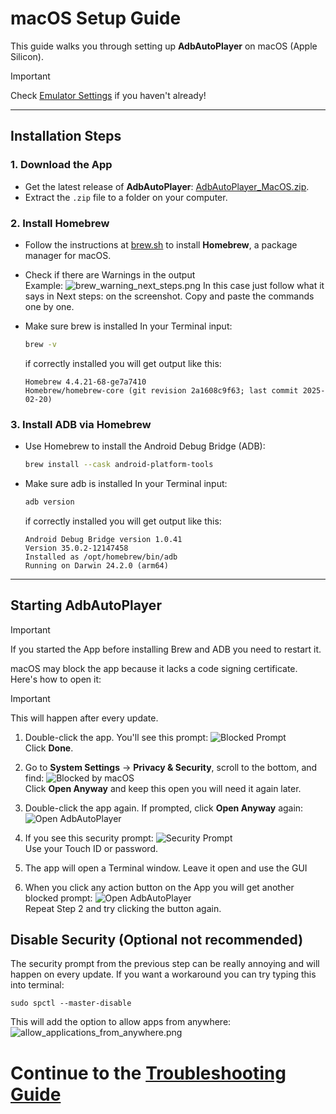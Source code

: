 # macOS Setup Guide

This guide walks you through setting up **AdbAutoPlayer** on macOS (Apple Silicon).

> [!IMPORTANT]
> Check [Emulator Settings](emulator-settings.md) if you haven't already!

---

## Installation Steps

### 1. **Download the App**
- Get the latest release of **AdbAutoPlayer**:
  [AdbAutoPlayer_MacOS.zip](https://github.com/yulesxoxo/AdbAutoPlayer/releases/latest).
- Extract the `.zip` file to a folder on your computer.

### 2. **Install Homebrew**
- Follow the instructions at [brew.sh](https://brew.sh/) to install **Homebrew**, a package manager for macOS.
- Check if there are Warnings in the output  
Example:
![brew_warning_next_steps.png](../images/macos/brew_warning_next_steps.png)
In this case just follow what it says in Next steps: on the screenshot. Copy and paste the commands one by one.

- Make sure brew is installed
  In your Terminal input:
  ```bash
  brew -v
  ```
  if correctly installed you will get output like this:
  ```text
  Homebrew 4.4.21-68-ge7a7410
  Homebrew/homebrew-core (git revision 2a1608c9f63; last commit 2025-02-20)
  ```

### 3. **Install ADB via Homebrew**
- Use Homebrew to install the Android Debug Bridge (ADB):
  ```bash
  brew install --cask android-platform-tools
  ```
- Make sure adb is installed
  In your Terminal input:
  ```bash
  adb version
  ```
  if correctly installed you will get output like this:
  ```text
  Android Debug Bridge version 1.0.41
  Version 35.0.2-12147458
  Installed as /opt/homebrew/bin/adb
  Running on Darwin 24.2.0 (arm64)
  ```

---

## Starting AdbAutoPlayer

> [!IMPORTANT]
> If you started the App before installing Brew and ADB you need to restart it.

macOS may block the app because it lacks a code signing certificate. Here's how to open it:
> [!IMPORTANT]
> This will happen after every update.


1. Double-click the app. You'll see this prompt:
   ![Blocked Prompt](../images/macos/not_opened.png)  
   Click **Done**.

2. Go to **System Settings** → **Privacy & Security**, scroll to the bottom, and find:
   ![Blocked by macOS](../images/macos/was_blocked_to_protect_your_mac.png)  
   Click **Open Anyway** and keep this open you will need it again later.

3. Double-click the app again. If prompted, click **Open Anyway** again:
   ![Open AdbAutoPlayer](../images/macos/open_adb_auto_player.png)

4. If you see this security prompt:
   ![Security Prompt](../images/macos/privacy_and_security.png)  
   Use your Touch ID or password.

5. The app will open a Terminal window. Leave it open and use the GUI
6. When you click any action button on the App you will get another blocked prompt:
   ![Open AdbAutoPlayer](../images/macos/python_app_blocked.png)  
    Repeat Step 2 and try clicking the button again.

## Disable Security (Optional not recommended)

The security prompt from the previous step can be really annoying and will happen on every update. If you want a workaround you can try typing this into terminal:
```shell
sudo spctl --master-disable
```
This will add the option to allow apps from anywhere:
![allow_applications_from_anywhere.png](../images/macos/allow_applications_from_anywhere.png)

# Continue to the [Troubleshooting Guide](troubleshoot.md)
